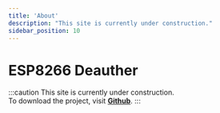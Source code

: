 ```yaml
---
title: 'About'
description: "This site is currently under construction."
sidebar_position: 10
---
```


# ESP8266 Deauther

:::caution
This site is currently under construction.  
To download the project, visit **[Github](https://github.com/SpacehuhnTech/esp8266_deauther)**.
:::